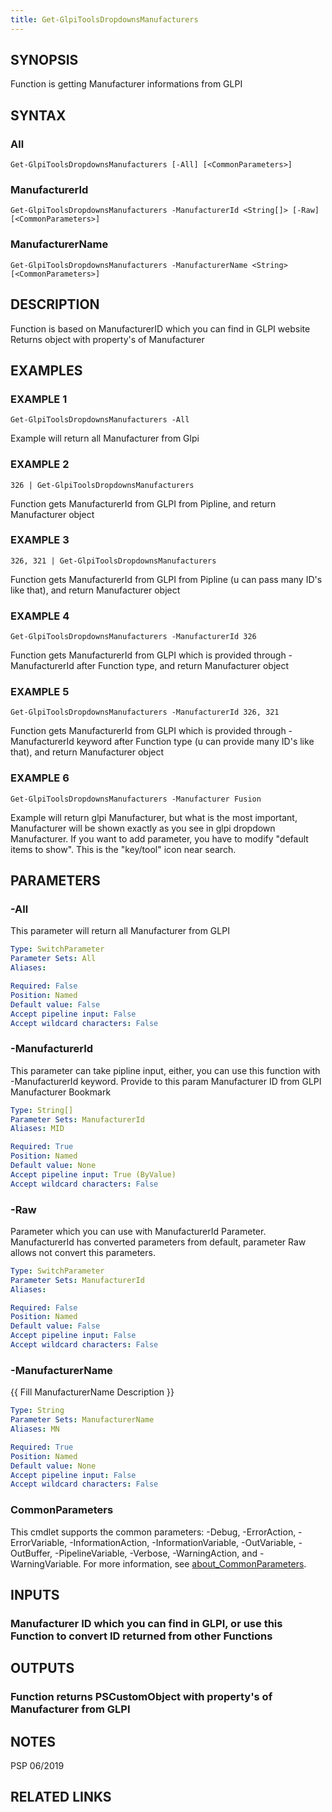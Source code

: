 ```yaml
---
title: Get-GlpiToolsDropdownsManufacturers
---
```


## SYNOPSIS
Function is getting Manufacturer informations from GLPI

## SYNTAX

### All
```
Get-GlpiToolsDropdownsManufacturers [-All] [<CommonParameters>]
```

### ManufacturerId
```
Get-GlpiToolsDropdownsManufacturers -ManufacturerId <String[]> [-Raw] [<CommonParameters>]
```

### ManufacturerName
```
Get-GlpiToolsDropdownsManufacturers -ManufacturerName <String> [<CommonParameters>]
```

## DESCRIPTION
Function is based on ManufacturerID which you can find in GLPI website
Returns object with property's of Manufacturer

## EXAMPLES

### EXAMPLE 1
```
Get-GlpiToolsDropdownsManufacturers -All
```

Example will return all Manufacturer from Glpi

### EXAMPLE 2
```
326 | Get-GlpiToolsDropdownsManufacturers
```

Function gets ManufacturerId from GLPI from Pipline, and return Manufacturer object

### EXAMPLE 3
```
326, 321 | Get-GlpiToolsDropdownsManufacturers
```

Function gets ManufacturerId from GLPI from Pipline (u can pass many ID's like that), and return Manufacturer object

### EXAMPLE 4
```
Get-GlpiToolsDropdownsManufacturers -ManufacturerId 326
```

Function gets ManufacturerId from GLPI which is provided through -ManufacturerId after Function type, and return Manufacturer object

### EXAMPLE 5
```
Get-GlpiToolsDropdownsManufacturers -ManufacturerId 326, 321
```

Function gets ManufacturerId from GLPI which is provided through -ManufacturerId keyword after Function type (u can provide many ID's like that), and return Manufacturer object

### EXAMPLE 6
```
Get-GlpiToolsDropdownsManufacturers -Manufacturer Fusion
```

Example will return glpi Manufacturer, but what is the most important, Manufacturer will be shown exactly as you see in glpi dropdown Manufacturer.
If you want to add parameter, you have to modify "default items to show".
This is the "key/tool" icon near search.

## PARAMETERS

### -All
This parameter will return all Manufacturer from GLPI

```yaml
Type: SwitchParameter
Parameter Sets: All
Aliases:

Required: False
Position: Named
Default value: False
Accept pipeline input: False
Accept wildcard characters: False
```

### -ManufacturerId
This parameter can take pipline input, either, you can use this function with -ManufacturerId keyword.
Provide to this param Manufacturer ID from GLPI Manufacturer Bookmark

```yaml
Type: String[]
Parameter Sets: ManufacturerId
Aliases: MID

Required: True
Position: Named
Default value: None
Accept pipeline input: True (ByValue)
Accept wildcard characters: False
```

### -Raw
Parameter which you can use with ManufacturerId Parameter.
ManufacturerId has converted parameters from default, parameter Raw allows not convert this parameters.

```yaml
Type: SwitchParameter
Parameter Sets: ManufacturerId
Aliases:

Required: False
Position: Named
Default value: False
Accept pipeline input: False
Accept wildcard characters: False
```

### -ManufacturerName
{{ Fill ManufacturerName Description }}

```yaml
Type: String
Parameter Sets: ManufacturerName
Aliases: MN

Required: True
Position: Named
Default value: None
Accept pipeline input: False
Accept wildcard characters: False
```

### CommonParameters
This cmdlet supports the common parameters: -Debug, -ErrorAction, -ErrorVariable, -InformationAction, -InformationVariable, -OutVariable, -OutBuffer, -PipelineVariable, -Verbose, -WarningAction, and -WarningVariable. For more information, see [about_CommonParameters](http://go.microsoft.com/fwlink/?LinkID=113216).

## INPUTS

### Manufacturer ID which you can find in GLPI, or use this Function to convert ID returned from other Functions
## OUTPUTS

### Function returns PSCustomObject with property's of Manufacturer from GLPI
## NOTES
PSP 06/2019

## RELATED LINKS
